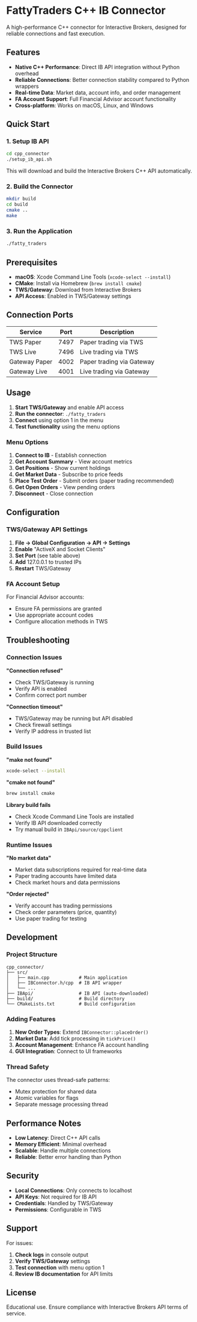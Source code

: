 # FattyTraders C++ IB Connector

A high-performance C++ connector for Interactive Brokers, designed for reliable connections and fast execution.

## Features

- **Native C++ Performance**: Direct IB API integration without Python overhead
- **Reliable Connections**: Better connection stability compared to Python wrappers
- **Real-time Data**: Market data, account info, and order management
- **FA Account Support**: Full Financial Advisor account functionality
- **Cross-platform**: Works on macOS, Linux, and Windows

## Quick Start

### 1. Setup IB API

```bash
cd cpp_connector
./setup_ib_api.sh
```

This will download and build the Interactive Brokers C++ API automatically.

### 2. Build the Connector

```bash
mkdir build
cd build
cmake ..
make
```

### 3. Run the Application

```bash
./fatty_traders
```

## Prerequisites

- **macOS**: Xcode Command Line Tools (`xcode-select --install`)
- **CMake**: Install via Homebrew (`brew install cmake`)
- **TWS/Gateway**: Download from Interactive Brokers
- **API Access**: Enabled in TWS/Gateway settings

## Connection Ports

| Service | Port | Description |
|---------|------|-------------|
| TWS Paper | 7497 | Paper trading via TWS |
| TWS Live | 7496 | Live trading via TWS |
| Gateway Paper | 4002 | Paper trading via Gateway |
| Gateway Live | 4001 | Live trading via Gateway |

## Usage

1. **Start TWS/Gateway** and enable API access
2. **Run the connector**: `./fatty_traders`
3. **Connect** using option 1 in the menu
4. **Test functionality** using the menu options

### Menu Options

1. **Connect to IB** - Establish connection
2. **Get Account Summary** - View account metrics
3. **Get Positions** - Show current holdings
4. **Get Market Data** - Subscribe to price feeds
5. **Place Test Order** - Submit orders (paper trading recommended)
6. **Get Open Orders** - View pending orders
7. **Disconnect** - Close connection

## Configuration

### TWS/Gateway API Settings

1. **File → Global Configuration → API → Settings**
2. **Enable** "ActiveX and Socket Clients"
3. **Set Port** (see table above)
4. **Add** 127.0.0.1 to trusted IPs
5. **Restart** TWS/Gateway

### FA Account Setup

For Financial Advisor accounts:
- Ensure FA permissions are granted
- Use appropriate account codes
- Configure allocation methods in TWS

## Troubleshooting

### Connection Issues

**"Connection refused"**
- Check TWS/Gateway is running
- Verify API is enabled
- Confirm correct port number

**"Connection timeout"**
- TWS/Gateway may be running but API disabled
- Check firewall settings
- Verify IP address in trusted list

### Build Issues

**"make not found"**
```bash
xcode-select --install
```

**"cmake not found"**
```bash
brew install cmake
```

**Library build fails**
- Check Xcode Command Line Tools are installed
- Verify IB API downloaded correctly
- Try manual build in `IBApi/source/cppclient`

### Runtime Issues

**"No market data"**
- Market data subscriptions required for real-time data
- Paper trading accounts have limited data
- Check market hours and data permissions

**"Order rejected"**
- Verify account has trading permissions
- Check order parameters (price, quantity)
- Use paper trading for testing

## Development

### Project Structure

```
cpp_connector/
├── src/
│   ├── main.cpp           # Main application
│   ├── IBConnector.h/cpp  # IB API wrapper
│   └── ...
├── IBApi/                 # IB API (auto-downloaded)
├── build/                 # Build directory
└── CMakeLists.txt         # Build configuration
```

### Adding Features

1. **New Order Types**: Extend `IBConnector::placeOrder()`
2. **Market Data**: Add tick processing in `tickPrice()`
3. **Account Management**: Enhance FA account handling
4. **GUI Integration**: Connect to UI frameworks

### Thread Safety

The connector uses thread-safe patterns:
- Mutex protection for shared data
- Atomic variables for flags
- Separate message processing thread

## Performance Notes

- **Low Latency**: Direct C++ API calls
- **Memory Efficient**: Minimal overhead
- **Scalable**: Handle multiple connections
- **Reliable**: Better error handling than Python

## Security

- **Local Connections**: Only connects to localhost
- **API Keys**: Not required for IB API
- **Credentials**: Handled by TWS/Gateway
- **Permissions**: Configurable in TWS

## Support

For issues:
1. **Check logs** in console output
2. **Verify TWS/Gateway** settings
3. **Test connection** with menu option 1
4. **Review IB documentation** for API limits

## License

Educational use. Ensure compliance with Interactive Brokers API terms of service.